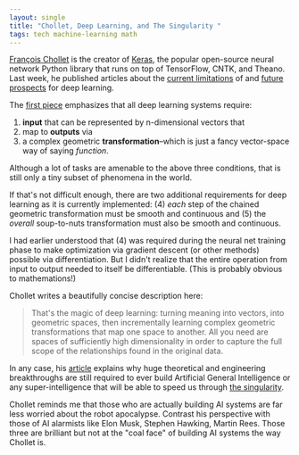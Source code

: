 ```yaml
---
layout: single
title: "Chollet, Deep Learning, and The Singularity "
tags: tech machine-learning math
---
```


[François Chollet](https://twitter.com/fchollet) is the creator of [Keras](https://keras.io), the popular open-source neural network Python library that runs on top of TensorFlow, CNTK, and Theano. Last week, he published articles about the [current limitations](https://blog.keras.io/the-limitations-of-deep-learning.html) of and [future prospects](https://blog.keras.io/the-future-of-deep-learning.html) for deep learning. 

The [first piece](https://blog.keras.io/the-limitations-of-deep-learning.html) emphasizes that all deep learning systems require:

1. **input** that can be represented by n-dimensional vectors that
2. map to **outputs** via
3. a complex geometric **transformation**–which is just a fancy vector-space way of saying *function*. 

Although a lot of tasks are amenable to the above three conditions, that is still only a tiny subset of phenomena in the world.

If that's not difficult enough, there are two additional requirements for deep learning as it is currently implemented: (4) *each* step of the chained geometric transformation must be smooth and continuous and (5) the *overall* soup-to-nuts transformation must also be smooth and continuous.

I had earlier understood that (4) was required during the neural net training phase to make optimization via gradient descent (or other methods) possible via differentiation. But I didn't realize that the entire operation from input to output needed to itself be differentiable. (This is probably obvious to mathemations!)

Chollet writes a beautifully concise description here: 

>That's the magic of deep learning: turning meaning into vectors, into geometric spaces, then incrementally learning complex geometric transformations that map one space to another. All you need are spaces of sufficiently high dimensionality in order to capture the full scope of the relationships found in the original data.

In any case, his [article](https://blog.keras.io/the-limitations-of-deep-learning.html) explains why huge theoretical and engineering breakthroughs are still required to ever build  Artificial General Intelligence or any super-intelligence that will be able to speed us through [the singularity](https://en.wikipedia.org/wiki/Technological_singularity).

Chollet reminds me that those who are actually building AI systems are far less worried about the robot apocalypse. Contrast his perspective with those of AI alarmists like Elon Musk, Stephen Hawking, Martin Rees. Those three are brilliant but not at the "coal face" of building AI systems the way Chollet is. 